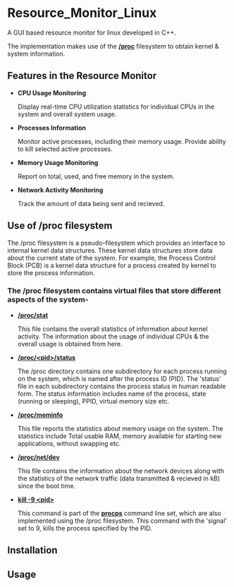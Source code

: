 # Resource_Monitor_Linux
A GUI based resource monitor for linux developed in C++.

The implementation makes use of the [**/proc**](https://man7.org/linux/man-pages/man5/proc.5.html) filesystem to obtain kernel & system information.
## Features in the Resource Monitor
 - **CPU Usage Monitoring**
   
    Display real-time CPU utilization statistics for individual CPUs in the system and overall system usage.
- **Processes Information**
  
    Monitor active processes, including their memory usage. Provide ability to kill selected active processes.
- **Memory Usage Monitoring**
  
    Report on total, used, and free memory in the system.
- **Network Activity Monitoring**
  
    Track the amount of data being sent and recieved.

## Use of /proc filesystem
The /proc filesystem is a pseudo-filesystem which provides an interface to internal kernel data structures. These kernel data structures store data about the current state of the system. For example, the Process Control Block (PCB) is a kernel data structure for a process created by kernel to store the process information.

### The /proc filesystem contains virtual files that store different aspects of the system-
 - [**/proc/stat**](https://www.linuxhowtos.org/System/procstat.htm)

    This file contains the overall statistics of information about kernel activity. The information about the usage of individual CPUs & the overall usage is obtained from here.
 - [**/proc/\<pid\>/status**](https://www.kernel.org/doc/html/latest/filesystems/proc.html#process-specific-subdirectories)

    The /proc directory contains one subdirectory for each process running on the system, which is named after the process ID (PID). The \'status\' file in each subdirectory contains the process status in human readable form. The status information includes name of the process, state \(running or sleeping\), PPID, virtual memory size etc.
 - [**/proc/meminfo**](https://man7.org/linux/man-pages/man5/proc_meminfo.5.html)

    This file reports the statistics about memory usage on the system. The statistics include Total usable RAM, memory available for starting new applications, without swapping etc.
 - [**/proc/net/dev**](https://www.kernel.org/doc/html/latest/filesystems/proc.html#networking-info-in-proc-net)

    This file contains the information about the network devices along with the statistics of the network traffic \(data transmitted & recieved in kB\) since the boot time.
 - [**kill -9 \<pid\>**](https://www.man7.org/linux/man-pages/man1/kill.1.html)

    This command is part of the [**procps**](https://gitlab.com/procps-ng/procps) command line set, which are also implemented using the /proc filesystem. This command with the \'signal\' set to 9, kills the process specified by the PID.

 ## Installation

 ## Usage
